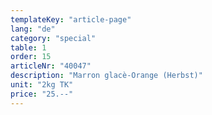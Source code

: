 ```yaml
---
templateKey: "article-page"
lang: "de"
category: "special"
table: 1
order: 15
articleNr: "40047"
description: "Marron glacè-Orange (Herbst)"
unit: "2kg TK"
price: "25.--"
---
```

